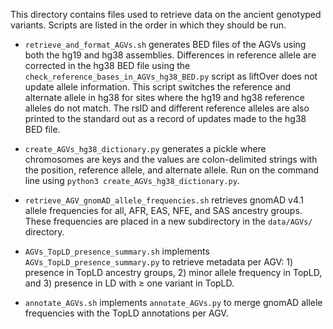 This directory contains files used to retrieve data on the ancient genotyped variants. Scripts are listed in the order in which they should be run.

- `retrieve_and_format_AGVs.sh` generates BED files of the AGVs using both the hg19 and hg38 assemblies. Differences in reference allele are corrected in the hg38 BED file using the `check_reference_bases_in_AGVs_hg38_BED.py` script as liftOver does not update allele information. This script switches the reference and alternate allele in hg38 for sites where the hg19 and hg38 reference alleles do not match. The rsID and different reference alleles are also printed to the standard out as a record of updates made to the hg38 BED file.

- `create_AGVs_hg38_dictionary.py` generates a pickle where chromosomes are keys and the values are colon-delimited strings with the position, reference allele, and alternate allele. Run on the command line using `python3 create_AGVs_hg38_dictionary.py`.

- `retrieve_AGV_gnomAD_allele_frequencies.sh` retrieves gnomAD v4.1 allele frequencies for all, AFR, EAS, NFE, and SAS ancestry groups. These frequencies are placed in a new subdirectory in the `data/AGVs/` directory.

- `AGVs_TopLD_presence_summary.sh` implements `AGVs_TopLD_presence_summary.py` to retrieve metadata per AGV: 1) presence in TopLD ancestry groups, 2) minor allele frequency in TopLD, and 3) presence in LD with $\geq$ one variant in TopLD.

- `annotate_AGVs.sh` implements `annotate_AGVs.py` to merge gnomAD allele frequencies with the TopLD annotations per AGV.
